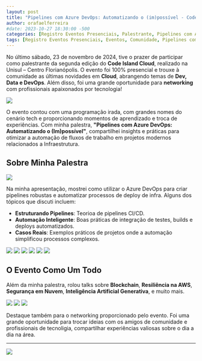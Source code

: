 ```yaml
---
layout: post
title: "Pipelines com Azure DevOps: Automatizando o (im)possível - Code Island Cloud 2024"
author: orafaelferreira
#date: 2023-10-27 18:30:00 -500
categories: [Registro Eventos Presenciais, Palestrante, Pipelines com Azure DevOps Automatizando o (im)possível - Code Island Cloud 2024]
tags: [Registro Eventos Presenciais, Eventos, Comunidade, Pipelines com Azure DevOps Automatizando o (im)possível - Code Island Cloud 2024]
---
```


No último sábado, 23 de novembro de 2024, tive o prazer de participar como palestrante da segunda edição do **Code Island Cloud**, realizado na Unisul – Centro Florianópolis. O evento foi 100% presencial e trouxe à comunidade as últimas novidades em **Cloud**, abrangendo temas de **Dev, Data e DevOps**. Além disso, foi uma grande oportunidade para **networking** com profissionais apaixonados por tecnologia!

![](https://stoblobcertificados011.blob.core.windows.net/imagens-blog/posts/code.island/0.jpg)

O evento contou com uma programação irada, com grandes nomes do cenário tech e proporcionando momentos de aprendizado e troca de experiências. Com minha palestra, **"Pipelines com Azure DevOps: Automatizando o (Im)possível"**, compartilhei insights e práticas para otimizar a automação de fluxos de trabalho em projetos modernos relacionados a Infraestrutura.

## Sobre Minha Palestra

![](https://stoblobcertificados011.blob.core.windows.net/imagens-blog/posts/code.island/1.jpeg)

Na minha apresentação, mostrei como utilizar o Azure DevOps para criar pipelines robustas e automatizar processos de deploy de infra. Alguns dos tópicos que discuti incluem:

- **Estruturando Pipelines**: Teorioa de pipelines CI/CD.
- **Automação Inteligente**: Boas práticas de integração de testes, builds e deploys automatizados.
- **Casos Reais**: Exemplos práticos de projetos onde a automação simplificou processos complexos.

![](https://stoblobcertificados011.blob.core.windows.net/imagens-blog/posts/code.island/2.jpg)
![](https://stoblobcertificados011.blob.core.windows.net/imagens-blog/posts/code.island/3.JPG)
![](https://stoblobcertificados011.blob.core.windows.net/imagens-blog/posts/code.island/4.jpeg)
![](https://stoblobcertificados011.blob.core.windows.net/imagens-blog/posts/code.island/5.jpeg)
![](https://stoblobcertificados011.blob.core.windows.net/imagens-blog/posts/code.island/6.jpeg)
![](https://stoblobcertificados011.blob.core.windows.net/imagens-blog/posts/code.island/7.jpg)

## O Evento Como Um Todo

Além da minha palestra, rolou talks sobre **Blockchain**, **Resiliência na AWS**, **Segurança em Nuvem**, **Inteligência Artificial Generativa**, e muito mais.

![](https://stoblobcertificados011.blob.core.windows.net/imagens-blog/posts/code.island/8.jpeg)
![](https://stoblobcertificados011.blob.core.windows.net/imagens-blog/posts/code.island/9.jpeg)
![](https://stoblobcertificados011.blob.core.windows.net/imagens-blog/posts/code.island/10.jpg)

Destaque também para o networking proporcionado pelo evento. Foi uma grande oportunidade para trocar ideias com os amigos de comunidade e profissionais de tecnoligia, compartilhar experiências valiosas sobre o dia a dia na área.

---

![](https://stoblobcertificados011.blob.core.windows.net/imagens-blog/posts/Logo2.png)
